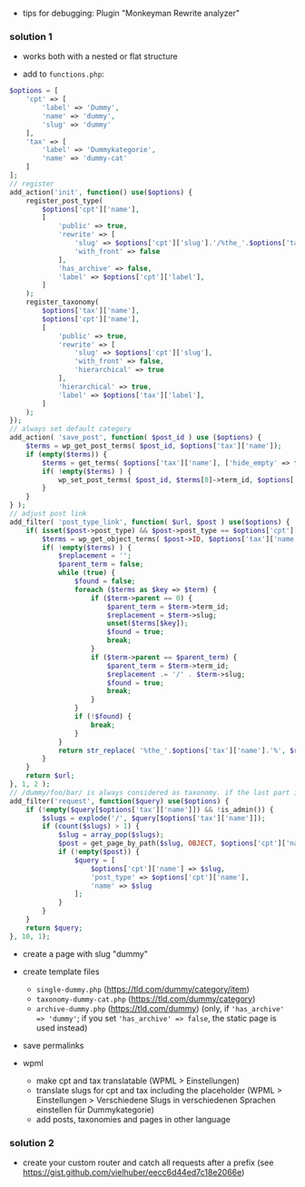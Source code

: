 - tips for debugging: Plugin "Monkeyman Rewrite analyzer"

### solution 1

- works both with a nested or flat structure

- add to `functions.php`:
```php
$options = [
    'cpt' => [
        'label' => 'Dummy',
        'name' => 'dummy',
        'slug' => 'dummy'
    ],
    'tax' => [
        'label' => 'Dummykategorie',
        'name' => 'dummy-cat'
    ]
];
// register
add_action('init', function() use($options) {
    register_post_type(
        $options['cpt']['name'],
        [
            'public' => true, 
            'rewrite' => [
                'slug' => $options['cpt']['slug'].'/%the_'.$options['tax']['name'].'%', // placeholder must not start with "dummy", otherwise the rewrite rules get stripped out
                'with_front' => false
            ],
            'has_archive' => false,
            'label' => $options['cpt']['label'],
        ]
    );
    register_taxonomy(
        $options['tax']['name'],
        $options['cpt']['name'],
        [
            'public' => true,
            'rewrite' => [
                'slug' => $options['cpt']['slug'],
                'with_front' => false,
                'hierarchical' => true
            ],
            'hierarchical' => true,
            'label' => $options['tax']['label'],
        ]
    );
});
// always set default category
add_action( 'save_post', function( $post_id ) use ($options) {
    $terms = wp_get_post_terms( $post_id, $options['tax']['name']);
    if (empty($terms)) {
        $terms = get_terms( $options['tax']['name'], ['hide_empty' => false] );
        if( !empty($terms) ) {
            wp_set_post_terms( $post_id, $terms[0]->term_id, $options['tax']['name'] );
        }
    }
} );
// adjust post link
add_filter( 'post_type_link', function( $url, $post ) use($options) {
    if( isset($post->post_type) && $post->post_type == $options['cpt']['name'] ) {
        $terms = wp_get_object_terms( $post->ID, $options['tax']['name'] );
        if( !empty($terms) ) {
            $replacement = '';
            $parent_term = false;
            while (true) {
                $found = false;
                foreach ($terms as $key => $term) {
                    if ($term->parent == 0) {
                        $parent_term = $term->term_id;
                        $replacement = $term->slug;
                        unset($terms[$key]);
                        $found = true;
                        break;
                    }
                    if ($term->parent == $parent_term) {
                        $parent_term = $term->term_id;
                        $replacement .= '/' . $term->slug;
                        $found = true;
                        break;
                    }
                }
                if (!$found) {
                    break;
                }
            }
            return str_replace( '%the_'.$options['tax']['name'].'%', $replacement, $url);
        }
    }
    return $url;
}, 1, 2 );
// /dummy/foo/bar/ is always considered as taxonomy. if the last part is a page, change this to single
add_filter('request', function($query) use($options) {
    if (!empty($query[$options['tax']['name']]) && !is_admin()) {
        $slugs = explode('/', $query[$options['tax']['name']]);
        if (count($slugs) > 1) {
            $slug = array_pop($slugs);
            $post = get_page_by_path($slug, OBJECT, $options['cpt']['name']);
            if (!empty($post)) {
                $query = [
                    $options['cpt']['name'] => $slug,
                    'post_type' => $options['cpt']['name'],
                    'name' => $slug
                ];
            }
        }
    }
    return $query;
}, 10, 1);
```

- create a page with slug "dummy"

- create template files

  - `single-dummy.php` (https://tld.com/dummy/category/item)
  - `taxonomy-dummy-cat.php` (https://tld.com/dummy/category)
  - `archive-dummy.php` (https://tld.com/dummy) (only, if `'has_archive' => 'dummy'`; if you set `'has_archive' => false`, the static page is used instead)

- save permalinks

- wpml

  - make cpt and tax translatable (WPML > Einstellungen)
  - translate slugs for cpt and tax including the placeholder (WPML > Einstellungen > Verschiedene Slugs in verschiedenen Sprachen einstellen für Dummykategorie)
  - add posts, taxonomies and pages in other language

### solution 2

- create your custom router and catch all requests after a prefix (see https://gist.github.com/vielhuber/eecc6d44ed7c18e2066e)
